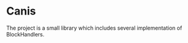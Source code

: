 # Canis

The project is a small library which includes several implementation of BlockHandlers.

### 